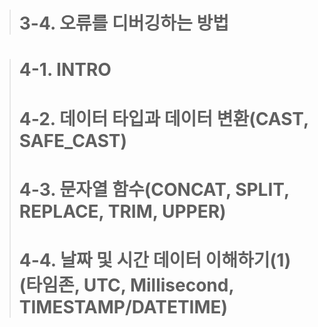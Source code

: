 > # 3-4. 오류를 디버깅하는 방법

> # 4-1. INTRO
> #  4-2. 데이터 타입과 데이터 변환(CAST, SAFE_CAST)
> #  4-3. 문자열 함수(CONCAT, SPLIT, REPLACE, TRIM, UPPER)
> #  4-4. 날짜 및 시간 데이터 이해하기(1)(타임존, UTC, Millisecond, TIMESTAMP/DATETIME)